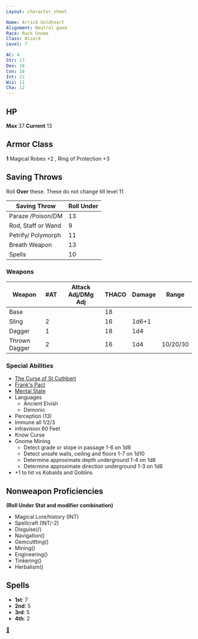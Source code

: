 ```yaml
---
Layout: character_sheet

Name: Arrick Goldheart
Alignment: Neutral good
Race: Rock Gnome
Class: Wizard
Level: 7

AC: 4
Str: 17
Dex: 18
Con: 16
Int: 21
Wis: 11
Cha: 12
---
```


## HP

**Max** 37 **Current** 13

## Armor Class 

 **1**    Magical Robes +2 , Ring of Protection +3 

## Saving Throws

Roll **Over** these. These do not change till level 11

| Saving Throw       | Roll Under |
| ------------------ | ---------- |
| Paraze /Poison/DM  | 13         |
| Rod, Staff or Wand | 9          |
| Petrify/ Polymorph | 11         |
| Breath Weapon      | 13         |
| Spells             | 10         |

### Weapons

| Weapon        | #AT  | Attack Adj/DMg Adj | THACO | Damage | Range    |
| ------------- | ---- | ------------------ | ----- | ------ | -------- |
| Base          |      |                    | 18    |        |          |
| Sling         | 2    |                    | 16    | 1d6+1  |          |
| Dagger        | 1    |                    | 18    | 1d4    |          |
| Thrown Dagger | 2    |                    | 16    | 1d4    | 10/20/30 |

### Special Abilities

- [The Curse of St Cuthbert](https://scottjbennett.com/toee/the_curse_of_st_cuthbert/)
- [Frank's Pact]()
- [Mental State](./mental_state)
- Languages
  - Ancient Elvish
  - Demonic 
- Perception (13)
- Immune all 1/2/3
- infravision 60 Feet
- Know Curse
- Gnome Mining
  - Detect grade or slope in passage 1-6 on 1d6
  - Detect unsafe walls, ceiling and floors 1-7 on 1d10
  - Determine approximate depth underground 1-4 on 1d6
  - Determine approximate direction underground 1-3 on 1d6 
- +1 to hit vs Kobalds and Goblins

## Nonweapon Proficiencies

**(Roll Under Stat and modifier combination)**

- Magical Lore/history (INT)
- Spellcraft (INT/-2)
- Disguise(/)
- Navigation()
- Gemcuttting()
- Mining()
- Engineering()
- Tinkering()
- Herbalism()

## Spells

- **1st**: 7
- **2nd**: 5
- **3rd**: 5
- **4th**: 2 

[🎒](https://scottjbennett.com/toee/equipment/)

